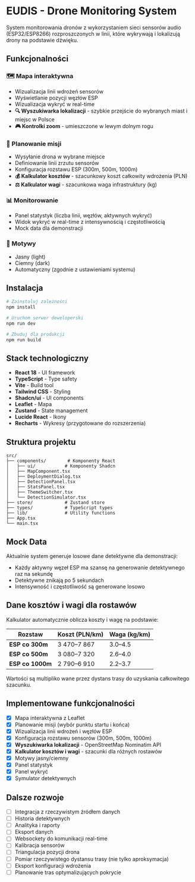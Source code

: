 # EUDIS - Drone Monitoring System

System monitorowania dronów z wykorzystaniem sieci sensorów audio (ESP32/ESP8266) rozproszczonych w linii, które wykrywają i lokalizują drony na podstawie dźwięku.

## Funkcjonalności

### 🗺️ Mapa interaktywna
- Wizualizacja linii wdrożeń sensorów
- Wyświetlanie pozycji węzłów ESP
- Wizualizacja wykryć w real-time
- **🔍 Wyszukiwarka lokalizacji** - szybkie przejście do wybranych miast i miejsc w Polsce
- **🎮 Kontrolki zoom** - umieszczone w lewym dolnym rogu

### 🚁 Planowanie misji
- Wysyłanie drona w wybrane miejsce
- Definiowanie linii zrzutu sensorów
- Konfiguracja rozstawu ESP (300m, 500m, 1000m)
- **💰 Kalkulator kosztów** - szacunkowy koszt całkowity wdrożenia (PLN)
- **⚖️ Kalkulator wagi** - szacunkowa waga infrastruktury (kg)

### 📊 Monitorowanie
- Panel statystyk (liczba linii, węzłów, aktywnych wykryć)
- Widok wykryć w real-time z intensywnością i częstotliwością
- Mock data dla demonstracji

### 🎨 Motywy
- Jasny (light)
- Ciemny (dark)
- Automatyczny (zgodnie z ustawieniami systemu)

## Instalacja

```bash
# Zainstaluj zależności
npm install

# Uruchom serwer deweloperski
npm run dev

# Zbuduj dla produkcji
npm run build
```

## Stack technologiczny

- **React 18** - UI framework
- **TypeScript** - Type safety
- **Vite** - Build tool
- **Tailwind CSS** - Styling
- **Shadcn/ui** - UI components
- **Leaflet** - Mapa
- **Zustand** - State management
- **Lucide React** - Ikony
- **Recharts** - Wykresy (przygotowane do rozszerzenia)

## Struktura projektu

```
src/
├── components/        # Komponenty React
│   ├── ui/           # Komponenty Shadcn
│   ├── MapComponent.tsx
│   ├── DeploymentDialog.tsx
│   ├── DetectionPanel.tsx
│   ├── StatsPanel.tsx
│   ├── ThemeSwitcher.tsx
│   └── DetectionSimulator.tsx
├── store/            # Zustand store
├── types/            # TypeScript types
├── lib/              # Utility functions
├── App.tsx
└── main.tsx
```

## Mock Data

Aktualnie system generuje losowe dane detektywne dla demonstracji:
- Każdy aktywny węzeł ESP ma szansę na generowanie detektywnego raz na sekundę
- Detektywne znikają po 5 sekundach
- Intensywność i częstotliwość są generowane losowo

## Dane kosztów i wagi dla rostawów

Kalkulator automatycznie oblicza koszty i wagę na podstawie:

| Rozstaw | Koszt (PLN/km) | Waga (kg/km) |
|---------|---|---|
| **ESP co 300m** | 3 470–7 867 | 3.0–4.5 |
| **ESP co 500m** | 3 080–7 320 | 2.6–4.0 |
| **ESP co 1000m** | 2 790–6 910 | 2.2–3.7 |

Wartości są multipliko wane przez dystans trasy do uzyskania całkowitego szacunku.

## Implementowane funkcjonalności

- [x] Mapa interaktywna z Leaflet
- [x] Planowanie misji (wybór punktu startu i końca)
- [x] Wizualizacja linii wdrożeń i węzłów ESP
- [x] Konfiguracja rozstawu sensorów (300m, 500m, 1000m)
- [x] **Wyszukiwarka lokalizacji** - OpenStreetMap Nominatim API
- [x] **Kalkulator kosztów i wagi** - szacunki dla różnych rostawów
- [x] Motywy jasny/ciemny
- [x] Panel statystyk
- [x] Panel wykryć
- [x] Symulator detektywnych

## Dalsze rozwoje

- [ ] Integracja z rzeczywistym źródłem danych
- [ ] Historia detektywnych
- [ ] Analityka i raporty
- [ ] Eksport danych
- [ ] Websockety do komunikacji real-time
- [ ] Kalibracja sensorów
- [ ] Triangulacja pozycji drona
- [ ] Pomiar rzeczywistego dystansu trasy (nie tylko aproksymacja)
- [ ] Eksport konfiguracji wdrożenia
- [ ] Planowanie tras optymalizujących pokrycie
